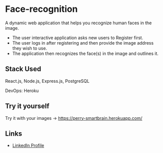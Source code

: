 # Face-recognition 

A dynamic web application that helps you recognize human faces in the image. 
* The user interactive application asks new users to Register first. 
* The user logs in after registering and then provide the image address they wish to use. 
* The application then recognizes the face(s) in the image and outlines it. 

## Stack Used

React.js, Node.js, Express.js, PostgreSQL

DevOps: Heroku 

## Try it yourself

Try it with your images -> https://perry-smartbrain.herokuapp.com/

## Links

* [LinkedIn Profile](https://www.linkedin.com/in/singhperry01/)




